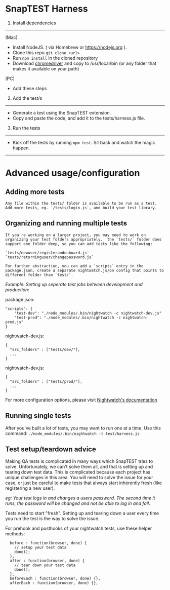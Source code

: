 SnapTEST Harness
================

1. Install dependencies
--------  

(Mac)
* Install NodeJS. ( via Homebrew or https://nodejs.org ).
* Clone this repo `git clone <url>`
* Run `npm install` in the cloned repository
* Download [chromedriver](https://sites.google.com/a/chromium.org/chromedriver/) and copy to /usr/local/bin (or any folder that makes it available on your path)

(PC)
* Add these steps

2. Add the test/s
-----------------  
* Generate a test using the SnapTEST extension.
* Copy and paste the code, and add it to the tests/harness.js file.

3. Run the tests
-----------------
* Kick off the tests by running `npm test`. Sit back and watch the magic happen.

---

Advanced usage/configuration
========

Adding more tests
-----------------

    Any file within the tests/ folder is available to be run as a test.  Add more tests, eg. `/tests/login.js`, and build your test library.

Organizing and running multiple tests
-----------------

    If you're working on a larger project, you may need to work on organizing your test folders appropriately.  the `tests/` folder does support one folder deep, so you can add tests like the following:
    
    `tests/newuser/registerandonboard.js`
    `tests/returninguser/changepassword.js`

    For further abstraction, you can add a `scripts` entry in the package.json, create a separate nightwatch.js/on config that points to different folder than `test/`.  

*Example: Setting up seperate test jobs between development and production:*

package.json:
```
"scripts": {
    "test-dev": "./node_modules/.bin/nightwatch -c nightwatch-dev.js"
    "test-prod": "./node_modules/.bin/nightwatch -c nightwatch-prod.js"
}
```

nightwatch-dev.js:
```
{
  "src_folders" : ["tests/dev/"],
  ...
}

```

nightwatch-dev.js:
```
{
  "src_folders" : ["tests/prod/"],
  ...
}

```

For more configuration options, please visit [Nightwatch's documentation](http://nightwatchjs.org/guide)

Running single tests
-----------------

After you've built a lot of tests, you may want to run one at a time.  Use this command:
`./node_modules/.bin/nightwatch -t test/harness.js`

Test setup/teardown advice
-----------------

Making QA tests is complicated in many ways which SnapTEST tries to solve.  Unfortunately, we can't solve them all, and that is setting up and tearing down test data.  This is complicated because each project has unique challenges in this area.  You will need to solve the issue for your case, or just be careful to make tests that always start inherently fresh (like registering a new user).

*eg: Your test logs in and changes a users password.  The second time it runs, the password will be changed and not be able to log in and fail*.  

Tests need to start "fresh".  Setting up and tearing down a user every time you run the test is the way to solve the issue.  

For prehook and posthooks of your nightwatch tests, use these helper methods:

```
  before : function(browser, done) {
    // setup your test data
    done();
  },
  after : function(browser, done) {
    // tear down your test data
    done();
  },
  beforeEach : function(browser, done) {},
  afterEach : function(browser, done) {},
```


